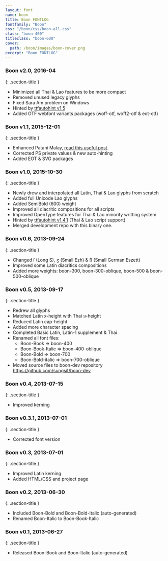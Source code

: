 ```yaml
---
layout: font
name: boon
title: Boon FONTLOG
fontfamily: "Boon"
css: "/boon/css/boon-all.css"
class: "boon-400"
titleclass: "boon-600"
cover:
  path: /boon/images/boon-cover.png
excerpt: "Boon FONTLOG"
---
```


### Boon v2.0, 2016-04
{: .section-title }

- Minimized all Thai & Lao features to be more compact
- Removed unused legacy glyphs
- Fixed Sara Am problem on Windows
- Hinted by [ttfautohint v1.5](http://www.freetype.org/ttfautohint/)
- Added OTF webfont variants packages (woff-otf, woff2-otf & eot-otf)


### Boon v1.1, 2015-12-01
{: .section-title }

- Enhanced Patani Malay, [read this useful post](http://thep.blogspot.com/2015/08/patani-malay-support-in-fonts-tlwg-with.html).
- Corrected PS private values & new auto-hinting
- Added EOT & SVG packages

### Boon v1.0, 2015-10-30
{: .section-title }

- Newly drew and interpolated all Latin, Thai & Lao glyphs from scratch
- Added full Unicode Lao glyphs
- Added SemiBold (600) weight
- Improved all diacritic compositions for all scripts
- Improved OpenType features for Thai & Lao minority writting system
- Hinted by [ttfautohint v1.4.1](http://www.freetype.org/ttfautohint/) (Thai & Lao script support)
- Merged development repo with this binary one.

### Boon v0.6, 2013-09-24
{: .section-title }

- Changed ſ (Long S), ʒ (Small Ezh) & ß (Small German Eszett)
- Improved some Latin diacritics compositions
- Added more weights: boon-300, boon-300-oblique, boon-500 & boon-500-oblique

### Boon v0.5, 2013-09-17
{: .section-title }

- Redrew all glyphs
- Matched Latin x-height with Thai บ-height
- Reduced Latin cap-height
- Added more character spacing
- Completed Basic Latin, Latin-1 supplement & Thai
- Renamed all font files:
    - Boon-Book => boon-400
    - Boon-Book-Italic => boon-400-oblique
    - Boon-Bold => boon-700
    - Boon-Bold-italic => boon-700-oblique
- Moved source files to boon-dev repository <https://github.com/sungsit/boon-dev>

### Boon v0.4, 2013-07-15
{: .section-title }

- Improved kerning

### Boon v0.3.1, 2013-07-01
{: .section-title }

- Corrected font version

### Boon v0.3, 2013-07-01
{: .section-title }

- Improved Latin kerning
- Added HTML/CSS and project page

### Boon v0.2, 2013-06-30
{: .section-title }

- Included Boon-Bold and Boon-Bold-Italic (auto-generated)
- Renamed Boon-Italic to Boon-Book-Italic

### Boon v0.1, 2013-06-27
{: .section-title }

- Released Boon-Book and Boon-Italic (auto-generated)

